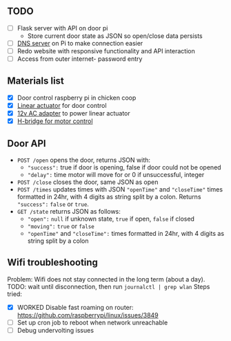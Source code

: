 ## TODO
- [ ] Flask server with API on door pi
  - Store current door state as JSON so open/close data persists
- [ ] [DNS server](https://www.howtogeek.com/devops/how-to-run-your-own-dns-server-on-your-local-network/) on Pi to make connection easier
- [ ] Redo website with responsive functionality and API interaction
- [ ] Access from outer internet- password entry

## Materials list
- [x] Door control raspberry pi in chicken coop
- [x] [Linear actuator](https://www.amazon.com/ECO-LLC-Acutator-Electric-Actuator/dp/B08HQRNGYM) for door control
- [x] [12v AC adapter](https://www.amazon.com/Kastar-Adapter-5-52-5mm-Wireless-Security/dp/B003TUMDWG) to power linear actuator
- [x] [H-bridge for motor control](https://www.amazon.com/Qunqi-Controller-Module-Stepper-Arduino/dp/B014KMHSW6)

## Door API
- `POST /open` opens the door, returns JSON with:
  - `"success":` true if door is opening, false if door could not be opened
  - `"delay":` time motor will move for or 0 if unsuccessful, integer
- `POST /close` closes the door, same JSON as open
- `POST /times` updates times with JSON `"openTime"` and `"closeTime"` times formatted in 24hr, with 4 digits as string split by a colon.
  Returns `"success":` `false` or `true`.
- `GET /state` returns JSON as follows:
  - `"open":` `null` if unknown state, `true` if open, `false` if closed
  - `"moving":` `true` or `false`
  - `"openTime"` and `"closeTime":` times formatted in 24hr, with 4 digits as string split by a colon

## Wifi troubleshooting
Problem: Wifi does not stay connected in the long term (about a day).
TODO: wait until disconnection, then run `journalctl | grep wlan`
Steps tried:
- [x] WORKED Disable fast roaming on router: https://github.com/raspberrypi/linux/issues/3849
- [ ] Set up cron job to reboot when network unreachable
- [ ] Debug undervolting issues
